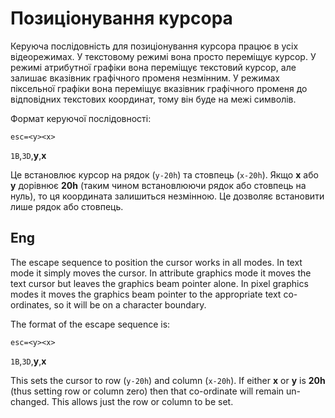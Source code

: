 # Позиціонування курсора

Керуюча послідовність для позиціонування курсора працює в усіх відеорежимах. У текстовому режимі вона просто переміщує курсор. У режимі атрибутної графіки вона переміщує текстовий курсор, але залишає вказівник графічного променя незмінним. У режимах піксельної графіки вона переміщує вказівник графічного променя до відповідних текстових координат, тому він буде на межі символів. 

Формат керуючої послідовності:

`esc=<у><х>`

`1B`,`3D`,**y**,**x**

Це встановлює курсор на рядок (`y-20h`) та стовпець (`x-20h`). Якщо **x** або **y** дорівнює **20h** (таким чином встановлюючи рядок або стовпець на нуль), то ця координата залишиться незмінною. Це дозволяє встановити лише рядок або стовпець.

## Eng
The escape sequence to position the cursor works in all modes. In text mode it simply moves the cursor. In attribute graphics mode it moves the text cursor but leaves the graphics beam pointer alone. In pixel graphics modes it moves the graphics beam pointer to the appropriate text co-ordinates, so it will be on a character boundary.

The format of the escape sequence is:

`esc=<у><х>`

`1B`,`3D`,**y**,**x**

This sets the cursor to row (`y-20h`) and column (`x-20h`). If either **x** or **y** is **20h** (thus setting row or column zero) then that co-ordinate will remain un-changed. This allows just the row or column to be set.

